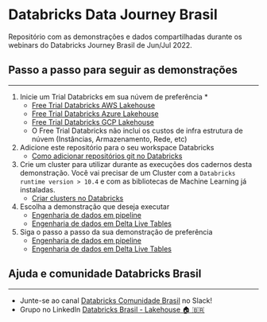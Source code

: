 # Databricks Data Journey Brasil

Repositório com as demonstrações e dados compartilhadas durante os webinars do Databricks Journey Brasil de Jun/Jul 2022.

## Passo a passo para seguir as demonstrações
----
1. Inicie um Trial Databricks em sua núvem de preferência *
    - [Free Trial Databricks AWS Lakehouse](https://databricks.com/try-databricks-aws?itm_data=AwsPage-TrialButton-AWSTrial)
    - [Free Trial Databricks Azure Lakehouse](https://databricks.com/try-databricks-azure?itm_data=AzurePage-HeroTrialButton-AzureTrial)
    - [Free Trial Databricks GCP Lakehouse](https://databricks.com/p/google-cloud-free-trial?itm_data=gcp-toppromo-gcpfreetrial)
    * O Free Trial Databricks não inclui os custos de infra estrutura de núvem (Instâncias, Armazenamento, Rede, etc)
2. Adicione este repositório para o seu workspace Databricks
    - [Como adicionar repositórios git no Databricks](https://docs.databricks.com/repos/work-with-notebooks-other-files.html)
3. Crie um cluster para utilizar durante as execuções dos cadernos desta demonstração. Você vai precisar de um Cluster com a `Databricks runtime version > 10.4` e com as bibliotecas de Machine Learning já instaladas. 
    - [Criar clusters no Databricks](https://docs.databricks.com/clusters/create.html) 
4. Escolha a demonstração que deseja executar
    - [Engenharia de dados em pipeline](https://github.com/flaviomalavazi/databricks-data-journey-brasil/tree/main/demo-retail/03-Data-engineering)
    - [Engenharia de dados em Delta Live Tables](https://github.com/flaviomalavazi/databricks-data-journey-brasil/tree/main/demo-retail/02-Delta-Live-Table)
5. Siga o passo a passo da sua demonstração de preferência
    - [Engenharia de dados em pipeline](https://github.com/flaviomalavazi/databricks-data-journey-brasil/blob/main/demo-retail/03-Data-engineering/Data-engineering-03-readme.md)
    - [Engenharia de dados em Delta Live Tables](https://github.com/flaviomalavazi/databricks-data-journey-brasil/blob/main/demo-retail/02-Delta-Live-Table/Delta-Live-Table-02-readme.md)
## Ajuda e comunidade Databricks Brasil
---
- Junte-se ao canal [Databricks Comunidade Brasil](https://bit.ly/databricks-slack-br) no Slack!
- Grupo no LinkedIn [Databricks Brasil - Lakehouse 🏠 🇧🇷](https://www.linkedin.com/groups/14100135/)



